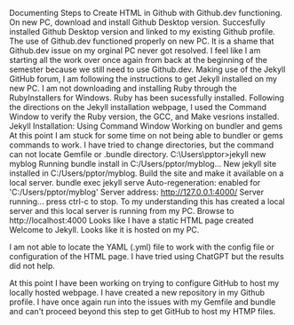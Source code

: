 Documenting Steps to Create HTML in Github with Github.dev functioning.
On new PC, download and install Github Desktop version.
Succesfully installed Github Desktop version and linked to my existing Github profile.
The use of Github.dev functioned properly on new PC. 
It is a shame that Github.dev issue on my orginal PC never got resolved. I feel like I am starting all the work over once again from back at the beginning of the semester because we still need to use Github.dev.
Making use of the Jekyll GitHub forum, I am following the instructions to get Jekyll installed on my new PC.
I am not downloading and installing Ruby through the RubyInstallers for Windows.
Ruby has been sucessfully installed.
Following the directions on the Jekyll installation webpage, I used the Command Window to verify the Ruby version, the GCC, and Make vesrions installed.
Jekyll Installation: Using Command Window
Working on bundler and gems
At this point I am stuck for some time on not being able to bundler or gems commands to work.
I have tried to change directories, but the command can not locate Gemfile or .bundle directory.
C:\Users\pptor>jekyll new myblog
Running bundle install in C:/Users/pptor/myblog...
New jekyll site installed in C:/Users/pptor/myblog.
Build the site and make it available on a local server.
bundle exec jekyll serve
 Auto-regeneration: enabled for 'C:/Users/pptor/myblog'
    Server address: http://127.0.0.1:4000/
  Server running... press ctrl-c to stop.
  To my understanding this has created a local server and this local server is running from my PC.
  Browse to http://localhost:4000
  Looks like I have a static HTML page created Welcome to Jekyll. Looks like it is hosted on my PC.
  
I am not able to locate the YAML (.yml) file to work with the config file or configuration of the HTML page.
I have tried using ChatGPT but the results did not help.

At this point I have been working on trying to configure GitHub to host my locally hosted webpage.
I have created a new repository in my Github profile.
I have once again run into the issues with my Gemfile and bundle and can't proceed beyond this step to get GitHub to host my HTMP files.
